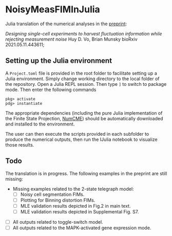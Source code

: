 # NoisyMeasFIMInJulia

Julia translation of the numerical analyses in the [preprint](https://doi.org/10.1101/2021.05.11.443611):

_Designing single-cell experiments to harvest fluctuation information while rejecting measurement noise_
Huy D. Vo, Brian Munsky
bioRxiv 2021.05.11.443611;

## Setting up the Julia environment
A `Project.toml` file is provided in the root folder to facilitate setting up a Julia environment. 
Simply change working directory to the local folder of the repository. Open a Julia REPL session. Then type `]` to 
switch to package mode. Then enter the following commands
```
pkg> activate
pdg> instantiate
```
The appropriate dependencies (including the pure Julia implementation of the Finite State Projection, [NumCME](https://github.com/voduchuy/NumCME.jl)) 
should be automatically downloaded and installed to the environment.

The user can then execute the scripts provided in each subfolder to produce the numerical outputs, then run the IJulia
notebook to visualize those results.

## Todo
The translation is in progress. The following examples in the preprint are still missing:
- Missing examples related to the 2-state telegraph model:
  - [ ] Noisy cell segmentation FIMs.
  - [ ] Plotting for Binning distortion FIMs.
  - [ ] MLE validation results depicted in Fig.2 in main text.
  - [ ] MLE validation results depicted in Supplemental Fig. S7.
- [ ] All outputs related to toggle-switch model.
- [ ] All outputs related to the MAPK-activated gene expression mode.

